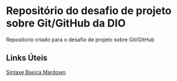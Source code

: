 # Repositório do desafio de projeto sobre Git/GitHub da DIO
Repositorio criado para o desafio de projeto sobre Git/GitHub

## Links Úteis
[Sintaxe Basica Mardown](https://www.markdownguide.org/basic-syntax/)

